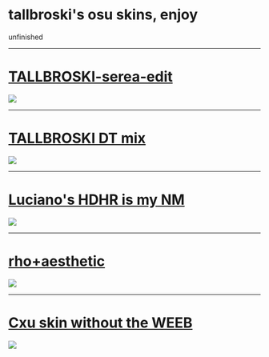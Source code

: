 # tallbroski's osu skins, enjoy
unfinished

***

# [TALLBROSKI-serea-edit](https://tallbroski.s-ul.eu/iaG1DGuu)
![](https://cdn.discordapp.com/attachments/724486935137091636/1035763292372746270/screenshot206.jpg)

***

# [TALLBROSKI DT mix](https://tallbroski.s-ul.eu/arc6qFNs)
![](https://cdn.discordapp.com/attachments/724486935137091636/1035764317846515762/screenshot209.jpg)

***

# [Luciano's HDHR is my NM](https://github.com/rudjx3/skins/raw/main/luciano/Luciano%20HDHR.osk)
![](https://cdn.discordapp.com/attachments/724486935137091636/1045509047002087505/screenshot228.jpg)

***

# [rho+aesthetic](https://b.catgirlsare.sexy/-7ri5M8k.osk)
![](https://media.discordapp.net/attachments/724486935137091636/1045511382805790830/screenshot229.jpg?width=1663&height=935)


***

# [Cxu skin without the WEEB](https://tallbroski.s-ul.eu/mXtFBiXy)
![](https://cdn.discordapp.com/attachments/1052006692440772630/1052437300992282644/screenshot131.jpg)
